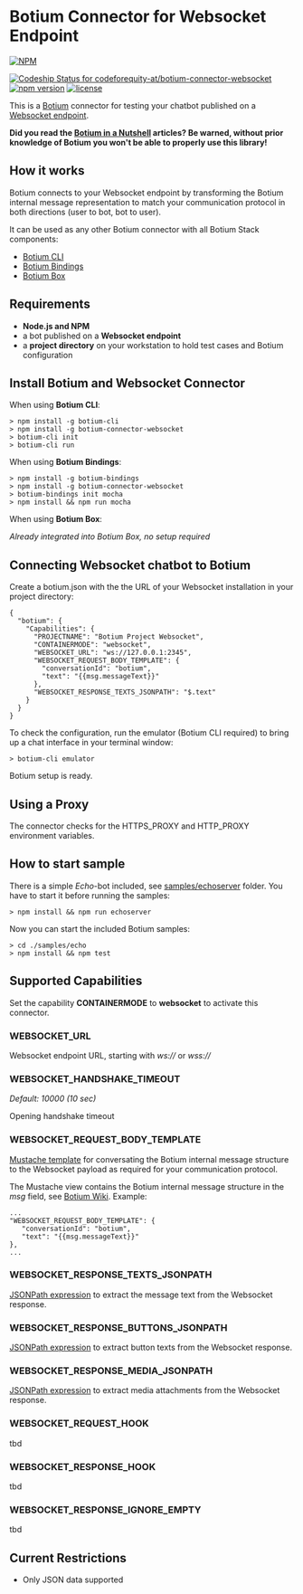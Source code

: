 # Botium Connector for Websocket Endpoint

[![NPM](https://nodei.co/npm/botium-connector-websocket.png?downloads=true&downloadRank=true&stars=true)](https://nodei.co/npm/botium-connector-websocket/)

[![Codeship Status for codeforequity-at/botium-connector-websocket](https://app.codeship.com/projects/60211350-dba2-0137-2a2e-422ecf3ee4c1/status?branch=master)](https://app.codeship.com/projects/371437)
[![npm version](https://badge.fury.io/js/botium-connector-websocket.svg)](https://badge.fury.io/js/botium-connector-websocket)
[![license](https://img.shields.io/github/license/mashape/apistatus.svg)]()

This is a [Botium](https://github.com/codeforequity-at/botium-core) connector for testing your chatbot published on a [Websocket endpoint](https://en.wikipedia.org/wiki/WebSocket).

__Did you read the [Botium in a Nutshell](https://medium.com/@floriantreml/botium-in-a-nutshell-part-1-overview-f8d0ceaf8fb4) articles? Be warned, without prior knowledge of Botium you won't be able to properly use this library!__

## How it works
Botium connects to your Websocket endpoint by transforming the Botium internal message representation to match your communication protocol in both directions (user to bot, bot to user).

It can be used as any other Botium connector with all Botium Stack components:
* [Botium CLI](https://github.com/codeforequity-at/botium-cli/)
* [Botium Bindings](https://github.com/codeforequity-at/botium-bindings/)
* [Botium Box](https://www.botium.ai)

## Requirements
* **Node.js and NPM**
* a bot published on a **Websocket endpoint**
* a **project directory** on your workstation to hold test cases and Botium configuration

## Install Botium and Websocket Connector

When using __Botium CLI__:

```
> npm install -g botium-cli
> npm install -g botium-connector-websocket
> botium-cli init
> botium-cli run
```

When using __Botium Bindings__:

```
> npm install -g botium-bindings
> npm install -g botium-connector-websocket
> botium-bindings init mocha
> npm install && npm run mocha
```

When using __Botium Box__:

_Already integrated into Botium Box, no setup required_

## Connecting Websocket chatbot to Botium

Create a botium.json with the the URL of your Websocket installation in your project directory:

```
{
  "botium": {
    "Capabilities": {
      "PROJECTNAME": "Botium Project Websocket",
      "CONTAINERMODE": "websocket",
      "WEBSOCKET_URL": "ws://127.0.0.1:2345",
      "WEBSOCKET_REQUEST_BODY_TEMPLATE": {
        "conversationId": "botium",
        "text": "{{msg.messageText}}"
      },
      "WEBSOCKET_RESPONSE_TEXTS_JSONPATH": "$.text"
    }
  }
}
```

To check the configuration, run the emulator (Botium CLI required) to bring up a chat interface in your terminal window:

```
> botium-cli emulator
```

Botium setup is ready.

## Using a Proxy

The connector checks for the HTTPS_PROXY and HTTP_PROXY environment variables.

## How to start sample

There is a simple *Echo*-bot included, see [samples/echoserver](./samples/echoserver) folder. You have to start it before running the samples:

```
> npm install && npm run echoserver
```

Now you can start the included Botium samples:

```
> cd ./samples/echo
> npm install && npm test
```

## Supported Capabilities

Set the capability __CONTAINERMODE__ to __websocket__ to activate this connector.

### WEBSOCKET_URL
Websocket endpoint URL, starting with _ws://_ or _wss://_

### WEBSOCKET_HANDSHAKE_TIMEOUT
_Default: 10000 (10 sec)_

Opening handshake timeout

### WEBSOCKET_REQUEST_BODY_TEMPLATE
[Mustache template](https://mustache.github.io/) for conversating the Botium internal message structure to the Websocket payload as required for your communication protocol.

The Mustache view contains the Botium internal message structure in the _msg_ field, see [Botium Wiki](https://botium.atlassian.net/wiki/spaces/BOTIUM/pages/38502401/Howto+develop+your+own+Botium+connector#The-outgoing-message). Example:

    ...
    "WEBSOCKET_REQUEST_BODY_TEMPLATE": {
       "conversationId": "botium",
       "text": "{{msg.messageText}}"
    },
    ...

### WEBSOCKET_RESPONSE_TEXTS_JSONPATH
[JSONPath expression](https://github.com/dchester/jsonpath) to extract the message text from the Websocket response.

### WEBSOCKET_RESPONSE_BUTTONS_JSONPATH
[JSONPath expression](https://github.com/dchester/jsonpath) to extract button texts from the Websocket response.

### WEBSOCKET_RESPONSE_MEDIA_JSONPATH
[JSONPath expression](https://github.com/dchester/jsonpath) to extract media attachments from the Websocket response.

### WEBSOCKET_REQUEST_HOOK
tbd

### WEBSOCKET_RESPONSE_HOOK
tbd

### WEBSOCKET_RESPONSE_IGNORE_EMPTY
tbd

## Current Restrictions

* Only JSON data supported


